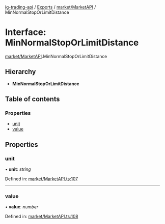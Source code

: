 [ig-trading-api](../../README.md) / [Exports](../../modules.md) / [market/MarketAPI](../../modules/market_marketapi.md) / MinNormalStopOrLimitDistance

# Interface: MinNormalStopOrLimitDistance

[market/MarketAPI](../../modules/market_marketapi.md).MinNormalStopOrLimitDistance

## Hierarchy

- **MinNormalStopOrLimitDistance**

## Table of contents

### Properties

- [unit](marketapi.minnormalstoporlimitdistance.md#unit)
- [value](marketapi.minnormalstoporlimitdistance.md#value)

## Properties

### unit

• **unit**: _string_

Defined in: [market/MarketAPI.ts:107](https://github.com/bennycode/ig-trading-api/blob/d998514/src/market/MarketAPI.ts#L107)

---

### value

• **value**: _number_

Defined in: [market/MarketAPI.ts:108](https://github.com/bennycode/ig-trading-api/blob/d998514/src/market/MarketAPI.ts#L108)
